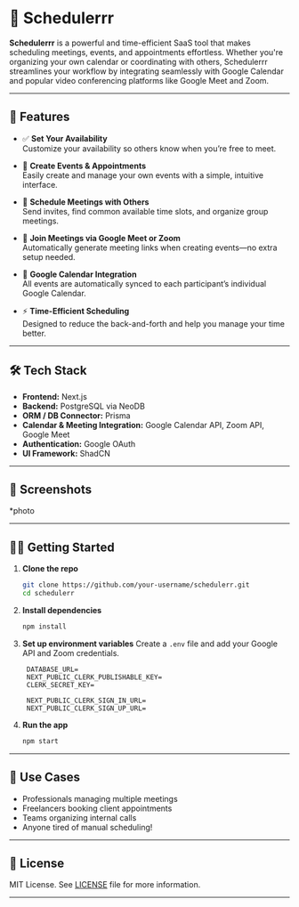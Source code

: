 # 📅 Schedulerrr

**Schedulerrr** is a powerful and time-efficient SaaS tool that makes scheduling meetings, events, and appointments effortless. Whether you're organizing your own calendar or coordinating with others, Schedulerrr streamlines your workflow by integrating seamlessly with Google Calendar and popular video conferencing platforms like Google Meet and Zoom.

---

## 🚀 Features

* ✅ **Set Your Availability**<br>
  Customize your availability so others know when you’re free to meet.

* 📆 **Create Events & Appointments**<br>
  Easily create and manage your own events with a simple, intuitive interface.

* 🤝 **Schedule Meetings with Others**<br>
  Send invites, find common available time slots, and organize group meetings.

* 🔗 **Join Meetings via Google Meet or Zoom**<br>
  Automatically generate meeting links when creating events—no extra setup needed.

* 📌 **Google Calendar Integration**<br>
  All events are automatically synced to each participant’s individual Google Calendar.

* ⚡ **Time-Efficient Scheduling**<br>
  Designed to reduce the back-and-forth and help you manage your time better.

---

## 🛠️ Tech Stack

* **Frontend:** Next.js
* **Backend:** PostgreSQL via NeoDB
* **ORM / DB Connector:** Prisma 
* **Calendar & Meeting Integration:** Google Calendar API, Zoom API, Google Meet
* **Authentication:** Google OAuth
* **UI Framework:** ShadCN

---

## 📸 Screenshots

*photo

---

## 🧑‍💻 Getting Started

1. **Clone the repo**

   ```bash
   git clone https://github.com/your-username/schedulerr.git
   cd schedulerr
   ```

2. **Install dependencies**

   ```bash
   npm install
   ```

3. **Set up environment variables**
   Create a `.env` file and add your Google API and Zoom credentials.
   ```.env
    DATABASE_URL=
    NEXT_PUBLIC_CLERK_PUBLISHABLE_KEY=
    CLERK_SECRET_KEY=

    NEXT_PUBLIC_CLERK_SIGN_IN_URL=
    NEXT_PUBLIC_CLERK_SIGN_UP_URL=
   ```

5. **Run the app**

   ```bash
   npm start
   ```

---

## 📅 Use Cases

* Professionals managing multiple meetings
* Freelancers booking client appointments
* Teams organizing internal calls
* Anyone tired of manual scheduling!

---

## 📃 License

MIT License. See [LICENSE](LICENSE) file for more information.

---
